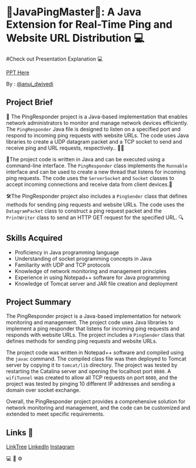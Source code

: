 # 🚀JavaPingMaster🚀: A Java Extension for Real-Time Ping and Website URL Distribution 💻


#Check out Presentation Explanation 💻

[PPT Here](https://prezi.com/view/RosHu1OZC8nqH0JYDkjv/)

By : [@anuj_dwivedi](https://linktr.ee/anuj_dwivedi)

## Project Brief

📝 The PingResponder project is a Java-based implementation that enables network administrators to monitor and manage network devices efficiently. The `PingResponder` Java file is designed to listen on a specified port and respond to incoming ping requests with website URLs. The code uses Java libraries to create a UDP datagram packet and a TCP socket to send and receive ping and URL requests, respectively.. 👨‍💻

🔧The project code is written in Java and can be executed using a command-line interface. The `PingResponder` class implements the `Runnable` interface and can be used to create a new thread that listens for incoming ping requests. The code uses the `ServerSocket` and `Socket` classes to accept incoming connections and receive data from client devices.📡

🛠️The PingResponder project also includes a `PingSender` class that defines methods for sending ping requests and website URLs. The code uses the `DatagramPacket` class to construct a ping request packet and the `PrintWriter` class to send an HTTP GET request for the specified URL. 🔍

## Skills Acquired

- Proficiency in Java programming language
- Understanding of socket programming concepts in Java
- Familiarity with UDP and TCP protocols
- Knowledge of network monitoring and management principles
- Experience in using Notepad++ software for Java programming
- Knowledge of Tomcat server and JAR file creation and deployment

## Project Summary

The PingResponder project is a Java-based implementation for network monitoring and management. The project code uses Java libraries to implement a ping responder that listens for incoming ping requests and responds with website URLs. The project includes a `PingSender` class that defines methods for sending ping requests and website URLs.

The project code was written in Notepad++ software and compiled using the `javac` command. The compiled class file was then deployed to Tomcat server by copying it to `tomcat/lib` directory. The project was tested by restarting the Catalina server and opening the localhost port `8080`. A `wifiTunnel` was created to allow all TCP requests on port `8080`, and the project was tested by pinging 10 different IP addresses and sending a domain over socket exchange.

Overall, the PingResponder project provides a comprehensive solution for network monitoring and management, and the code can be customized and extended to meet specific requirements.

## Links 🔗
[LinkTree](https://linktr.ee/anuj_dwivedi)
[LinkedIn](https://www.linkedin.com/in/anuj-dwivedi-1352831b1/)
[Instagram](https://www.instagram.com/anuj_dwvd_0/)

:computer: :satellite: :gear:
